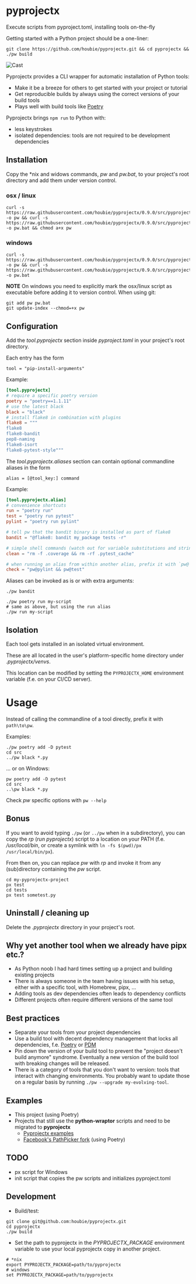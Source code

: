 # pyprojectx
Execute scripts from pyproject.toml, installing tools on-the-fly

Getting started with a Python project should be a one-liner:
```shell
git clone https://github.com/houbie/pyprojectx.git && cd pyprojectx && ./pw build
```

![Cast](https://raw.githubusercontent.com/houbie/pyprojectx/0.9.0/docs/poetry-build-cast.svg)

Pyprojectx provides a CLI wrapper for automatic installation of Python tools:
* Make it be a breeze for others to get started with your project or tutorial
* Get reproducible builds by always using the correct versions of your build tools
* Plays well with build tools like [Poetry](https://python-poetry.org/)

Pyprojectx brings `npm run` to Python with:
* less keystrokes
* isolated dependencies: tools are not required to be development dependencies

## Installation
Copy the *nix and widows commands, _pw_ and _pw.bat_, to your project's root directory and add them under version control.

### osx / linux
```shell
curl -s https://raw.githubusercontent.com/houbie/pyprojectx/0.9.0/src/pyprojectx/wrapper/pw.py -o pw && curl -s https://raw.githubusercontent.com/houbie/pyprojectx/0.9.0/src/pyprojectx/wrapper/pw.bat -o pw.bat && chmod a+x pw
```

### windows
```shell
curl -s https://raw.githubusercontent.com/houbie/pyprojectx/0.9.0/src/pyprojectx/wrapper/pw.py -o pw && curl -s https://raw.githubusercontent.com/houbie/pyprojectx/0.9.0/src/pyprojectx/wrapper/pw.bat -o pw.bat
```
**NOTE** On windows you need to explicitly mark the osx/linux script as executable before adding it to version control.
When using git:
```shell
git add pw pw.bat
git update-index --chmod=+x pw
```

## Configuration
Add the _tool.pyprojectx_ section inside _pyproject.toml_ in your project's root directory.

Each entry has the form

`tool = "pip-install-arguments"`

Example:
```toml
[tool.pyprojectx]
# require a specific poetry version
poetry = "poetry==1.1.11"
# use the latest black
black = "black"
# install flake8 in combination with plugins
flake8 = """
flake8
flake8-bandit
pep8-naming
flake8-isort
flake8-pytest-style"""
```

The _tool.pyprojectx.aliases_ section can contain optional commandline aliases in the form

`alias = [@tool_key:] command`


Example:
```toml
[tool.pyprojectx.alias]
# convenience shortcuts
run = "poetry run"
test = "poetry run pytest"
pylint = "poetry run pylint"

# tell pw that the bandit binary is installed as part of flake8
bandit = "@flake8: bandit my_package tests -r"

# simple shell commands (watch out for variable substitutions and string literals containing whitespace or special characters )
clean = "rm -f .coverage && rm -rf .pytest_cache"

# when running an alias from within another alias, prefix it with `pw@`
check = "pw@pylint && pw@test"
```

Aliases can be invoked as is or with extra arguments:
```shell
./pw bandit

./pw poetry run my-script
# same as above, but using the run alias
./pw run my-script
```

## Isolation
Each tool gets installed in an isolated virtual environment.

These are all located in the user's platform-specific home directory under _.pyprojectx/venvs_.

This location can be modified by setting the `PYPROJECTX_HOME` environment variable (f.e. on your CI/CD server).

# Usage
Instead of calling the commandline of a tool directly, prefix it with `path\to\pw`.

Examples:
```shell
./pw poetry add -D pytest
cd src
../pw black *.py
```

... or on Windows:
```shell
pw poetry add -D pytest
cd src
..\pw black *.py
```

Check _pw_ specific options with `pw --help`

## Bonus
If you want to avoid typing `./pw` (or `../pw` when in a subdirectory), you can copy the _rp_ (_run pyprojectx_) script to a
location on your PATH (f.e. _/usr/local/bin_, or create a symlink with `ln -fs $(pwd)/px /usr/local/bin/px`).

From then on, you can replace _pw_ with _rp_ and invoke it from any (sub)directory containing the _pw_ script.
```shell
cd my-pyprojectx-project
px test
cd tests
px test sometest.py
```

## Uninstall / cleaning up
Delete the _.pyprojectx_ directory in your project's root.

## Why yet another tool when we already have pipx etc.?
* As Python noob I had hard times setting up a project and building existing projects
* There is always someone in the team having issues with his setup, either with a specific tool, with Homebrew, pipx, ...
* Adding tools as dev dependencies often leads to dependency conflicts
* Different projects often require different versions of the same tool

## Best practices
* Separate your tools from your project dependencies
* Use a build tool with decent dependency management that locks all dependencies,
  f.e. [Poetry](https://python-poetry.org/) or [PDM](https://pdm.fming.dev/)
* Pin down the version of your build tool to prevent the "project doesn't build anymore" syndrome.
  Eventually a new version of the build tool with breaking changes will be released.
* There is a category of tools that you don't want to version: tools that interact with changing environments.
  You probably want to update those on a regular basis by running `./pw --upgrade my-evolving-tool`.

## Examples
* This project (using Poetry)
* Projects that still use the **python-wraptor** scripts and need to be migrated to **pyprojectx**
  * [Pyprojectx examples](https://github.com/houbie/wrapped-pi)
  * [Facebook's PathPicker fork](https://github.com/houbie/PathPicker) (using Poetry)

## TODO
* px script for Windows
* init script that copies the pw scripts and initializes pyproject.toml

## Development
* Build/test:
```shell
git clone git@github.com:houbie/pyprojectx.git
cd pyprojectx
./pw build
```

* Set the path to pyprojectx in the _PYPROJECTX_PACKAGE_ environment variable
 to use your local pyprojectx copy in another project.
```shell
# *nix
export PYPROJECTX_PACKAGE=path/to/pyprojectx
# windows
set PYPROJECTX_PACKAGE=path/to/pyprojectx
```
